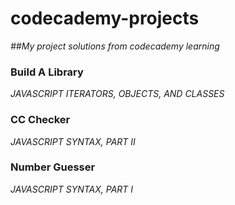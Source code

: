 # codecademy-projects
_##My project solutions from codecademy learning_

### Build A Library
_JAVASCRIPT ITERATORS, OBJECTS, AND CLASSES_

### CC Checker
_JAVASCRIPT SYNTAX, PART II_

### Number Guesser
_JAVASCRIPT SYNTAX, PART I_
